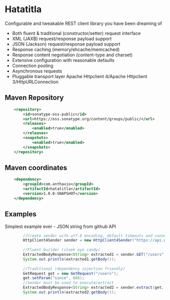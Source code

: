 Hatatitla
=========

Configurable and tweakable REST client library you have been dreaming of

* Both fluent & traditional (constructor/setter) request interface
* XML (JAXB) request/response payload support
* JSON (Jackson) request/response payload support
* Response caching (memory/ehcache/memcached)
* Response content negotiation (content-type and charset)
* Extensive configuration with reasonable defaults
* Connection pooling
* Asynchronous requests
* Pluggable transport layer Apache Httpclient 4/Apache Httpclient 3/HttpURLConnection

Maven Repository
-------------
```xml
    <repository>
        <id>sonatype-oss-public</id>
        <url>https://oss.sonatype.org/content/groups/public/</url>
        <releases>
            <enabled>true</enabled>
        </releases>
        <snapshots>
            <enabled>true</enabled>
        </snapshots>
    </repository>
```
Maven coordinates
-------------
```xml
    <dependency>
        <groupId>com.anthavio</groupId>
        <artifactId>hatatitla</artifactId>
        <version>1.0.0-SNAPSHOT</version>
    </dependency>
```
Examples
-------------
Simplest example ever - JSON string from github API
```java
        //Create sender with utf-8 encoding, default timeouts and connection pool
        HttpClient4Sender sender = new HttpClient4Sender("https://api.github.com");
	    
        //Fluent builder (sleek eye candy)
	    ExtractedBodyResponse<String> extracted1 = sender.GET("/users").param("since", 666).extract(String.class);
		System.out.println(extracted1.getBody());
        
		//Traditional (dependency injection friendly)
		GetRequest get = new GetRequest("/users");
		get.setParam("since", 666);
		//Sender must be used to execute/extract
		ExtractedBodyResponse<String> extracted2 = sender.extract(get, String.class);
		System.out.println(extracted2.getBody());
```

